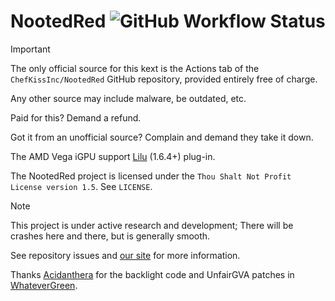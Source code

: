 # NootedRed ![GitHub Workflow Status](https://img.shields.io/github/actions/workflow/status/NootInc/NootedRed/main.yml?branch=master&logo=github&style=for-the-badge)

> [!IMPORTANT]
> The only official source for this kext is the Actions tab of the `ChefKissInc/NootedRed` GitHub repository, provided entirely free of charge.
>
> Any other source may include malware, be outdated, etc.
>
> Paid for this? Demand a refund.
>
> Got it from an unofficial source? Complain and demand they take it down.

The AMD Vega iGPU support [Lilu](https://github.com/acidanthera/Lilu) (1.6.4+) plug-in.

The NootedRed project is licensed under the `Thou Shalt Not Profit License version 1.5`. See `LICENSE`.

> [!NOTE]
> This project is under active research and development; There will be crashes here and there, but is generally smooth.
>
> See repository issues and [our site](https://ChefKissInc.github.io) for more information.

Thanks [Acidanthera](https://github.com/Acidanthera) for the backlight code and UnfairGVA patches in [WhateverGreen](https://github.com/Acidanthera/WhateverGreen).
